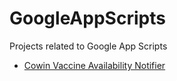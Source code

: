# GoogleAppScripts
Projects related to Google App Scripts

<ul>
  <li>
    <a href="https://github.com/vijaykumaringle/GoogleAppScripts/tree/main/Cowin%20Vaccine%20Availability%20Notifier">Cowin Vaccine Availability Notifier</a>
  </li>
</ul>
